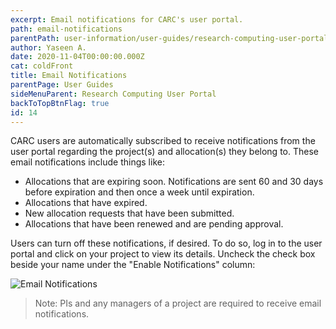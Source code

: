 ```yaml
---
excerpt: Email notifications for CARC's user portal.
path: email-notifications
parentPath: user-information/user-guides/research-computing-user-portal
author: Yaseen A.
date: 2020-11-04T00:00:00.000Z
cat: coldFront
title: Email Notifications
parentPage: User Guides
sideMenuParent: Research Computing User Portal
backToTopBtnFlag: true
id: 14
---
```


CARC users are automatically subscribed to receive notifications from the user portal regarding the project(s) and allocation(s) they belong to.  These email notifications include things like:

- Allocations that are expiring soon. Notifications are sent 60 and 30 days before expiration and then once a week until expiration.
- Allocations that have expired.
- New allocation requests that have been submitted.
- Allocations that have been renewed and are pending approval.

Users can turn off these notifications, if desired.  To do so, log in to the user portal and click on your project to view its details.  Uncheck the check box beside your name under the "Enable Notifications" column:

![Email Notifications](/images/coldfront_notifications.jpg)

>Note: PIs and any managers of a project are required to receive email notifications.
